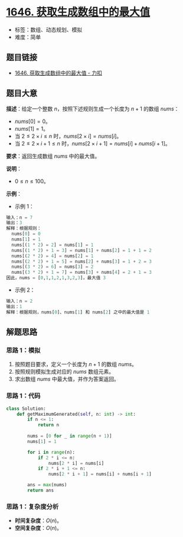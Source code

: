 # [1646. 获取生成数组中的最大值](https://leetcode.cn/problems/get-maximum-in-generated-array/)

- 标签：数组、动态规划、模拟
- 难度：简单

## 题目链接

- [1646. 获取生成数组中的最大值 - 力扣](https://leetcode.cn/problems/get-maximum-in-generated-array/)

## 题目大意

**描述**：给定一个整数 $n$，按照下述规则生成一个长度为 $n + 1$ 的数组 $nums$：

- $nums[0] = 0$。
- $nums[1] = 1$。
- 当 $2 \le 2 \times i \le n$ 时，$nums[2 \times i] = nums[i]$。
- 当 $2 \le 2 \times i + 1 \le n$ 时，$nums[2 \times i + 1] = nums[i] + nums[i + 1]$。

**要求**：返回生成数组 $nums$ 中的最大值。

**说明**：

- $0 \le n \le 100$。

**示例**：

- 示例 1：

```python
输入：n = 7
输出：3
解释：根据规则：
  nums[0] = 0
  nums[1] = 1
  nums[(1 * 2) = 2] = nums[1] = 1
  nums[(1 * 2) + 1 = 3] = nums[1] + nums[2] = 1 + 1 = 2
  nums[(2 * 2) = 4] = nums[2] = 1
  nums[(2 * 2) + 1 = 5] = nums[2] + nums[3] = 1 + 2 = 3
  nums[(3 * 2) = 6] = nums[3] = 2
  nums[(3 * 2) + 1 = 7] = nums[3] + nums[4] = 2 + 1 = 3
因此，nums = [0,1,1,2,1,3,2,3]，最大值 3
```

- 示例 2：

```python
输入：n = 2
输出：1
解释：根据规则，nums[0]、nums[1] 和 nums[2] 之中的最大值是 1
```

## 解题思路

### 思路 1：模拟

1. 按照题目要求，定义一个长度为 $n + 1$ 的数组 $nums$。
2. 按照规则模拟生成对应的 $nums$ 数组元素。
3. 求出数组 $nums$ 中最大值，并作为答案返回。

### 思路 1：代码

```python
class Solution:
    def getMaximumGenerated(self, n: int) -> int:
        if n <= 1:
            return n
            
        nums = [0 for _ in range(n + 1)]
        nums[1] = 1

        for i in range(n):
            if 2 * i <= n:
                nums[2 * i] = nums[i]
            if 2 * i + 1 <= n:
                nums[2 * i + 1] = nums[i] + nums[i + 1]

        ans = max(nums)
        return ans
```

### 思路 1：复杂度分析

- **时间复杂度**：$O(n)$。
- **空间复杂度**：$O(n)$。
